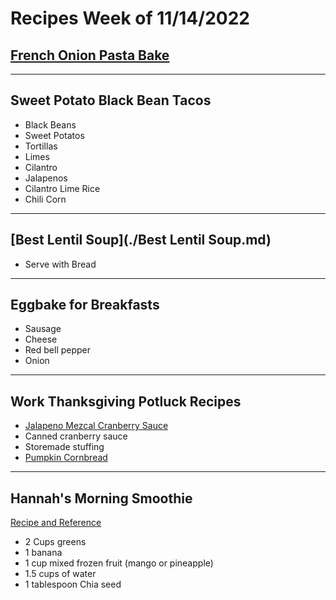 # Recipes Week of 11/14/2022

## [French Onion Pasta Bake](??)

---

## Sweet Potato Black Bean Tacos

- Black Beans 
- Sweet Potatos
- Tortillas
- Limes
- Cilantro 
- Jalapenos
- Cilantro Lime Rice
- Chili Corn

---

## [Best Lentil Soup](./Best Lentil Soup.md)

- Serve with Bread

---

## Eggbake for Breakfasts

- Sausage
- Cheese
- Red bell pepper
- Onion

---

## Work Thanksgiving Potluck Recipes
- [Jalapeno Mezcal Cranberry Sauce](./JalapenoLimeCranberrySauce.md)
- Canned cranberry sauce
- Storemade stuffing
- [Pumpkin Cornbread](https://celebratingsweets.com/wprm_print/8229)

---

## Hannah's Morning Smoothie

[Recipe and Reference](https://joyfoodsunshine.com/green-smoothie/)

- 2 Cups greens
- 1 banana
- 1 cup mixed frozen fruit (mango or pineapple)
- 1.5 cups of water
- 1 tablespoon Chia seed